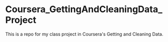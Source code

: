 Coursera_GettingAndCleaningData_Project
=======================================

This is a repo for my class project in Coursera's Getting and Cleaning Data.  
